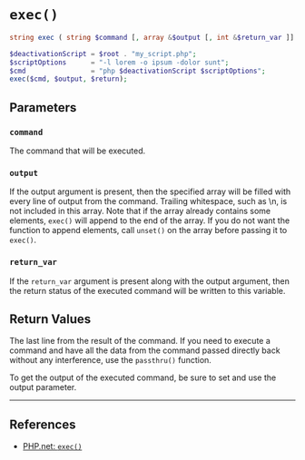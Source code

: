 # `exec()`

```php
string exec ( string $command [, array &$output [, int &$return_var ]] )
```

```php
$deactivationScript = $root . "my_script.php";
$scriptOptions      = "-l lorem -o ipsum -dolor sunt";
$cmd                = "php $deactivationScript $scriptOptions";
exec($cmd, $output, $return);
```

## Parameters

### `command`

The command that will be executed.

### `output`

If the output argument is present, then the specified array will be filled with every line of output from the command. Trailing whitespace, such as \n, is not included in this array. Note that if the array already contains some elements, `exec()` will append to the end of the array. If you do not want the function to append elements, call `unset()` on the array before passing it to `exec()`.

### `return_var`

If the `return_var` argument is present along with the output argument, then the return status of the executed command will be written to this variable.

## Return Values

The last line from the result of the command. If you need to execute a command and have all the data from the command passed directly back without any interference, use the `passthru()` function.

To get the output of the executed command, be sure to set and use the output parameter.

---

## References

-   [PHP.net: `exec()`](http://php.net/manual/en/function.exec.php)
